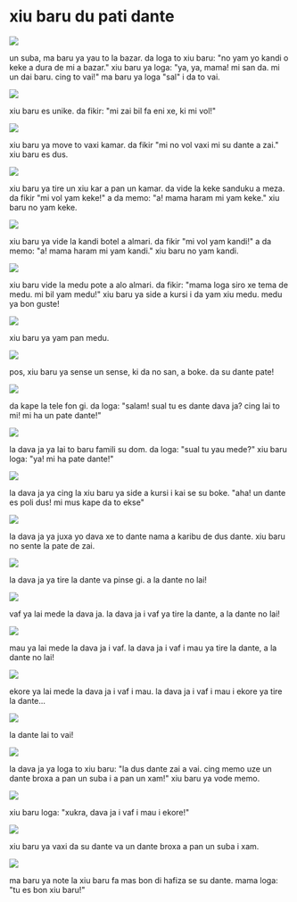 # xiu baru du pati dante

![](http://www.pandunia.info/grafe/urse_dante/urse_01.png)

un suba, ma baru ya yau to la bazar.
da loga to xiu baru:
"no yam yo kandi o keke a dura de mi a bazar."
xiu baru ya loga:
"ya, ya, mama! mi san da. mi un dai baru. cing to vai!"
ma baru ya loga "sal" i da to vai.

![](http://www.pandunia.info/grafe/urse_dante/urse_02.png)

xiu baru es unike. da fikir:
"mi zai bil fa eni xe, ki mi vol!"

![](http://www.pandunia.info/grafe/urse_dante/urse_03.png)

xiu baru ya move to vaxi kamar.
da fikir "mi no vol vaxi mi su dante a zai."
xiu baru es dus.

![](http://www.pandunia.info/grafe/urse_dante/urse_04.png)

xiu baru ya tire un xiu kar a pan un kamar.
da vide la keke sanduku a meza.
da fikir "mi vol yam keke!"
a da memo: "a! mama haram mi yam keke."
xiu baru no yam keke.

![](http://www.pandunia.info/grafe/urse_dante/urse_05.png)

xiu baru ya vide la kandi botel a almari.
da fikir "mi vol yam kandi!"
a da memo: "a! mama haram mi yam kandi."
xiu baru no yam kandi.

![](http://www.pandunia.info/grafe/urse_dante/urse_06.png)

xiu baru vide la medu pote a alo almari.
da fikir:
"mama loga siro xe tema de medu. mi bil yam medu!"
xiu baru ya side a kursi i da yam xiu medu.
medu ya bon guste!

![](http://www.pandunia.info/grafe/urse_dante/urse_07.png)

xiu baru ya yam pan medu.

![](http://www.pandunia.info/grafe/urse_dante/urse_08.png)

pos, xiu baru ya sense un sense, ki da no san, a boke.
da su dante pate!

![](http://www.pandunia.info/grafe/urse_dante/urse_09.png)

da kape la tele fon gi.
da loga: "salam! sual tu es dante dava ja? cing lai to mi! mi ha un pate dante!"

![](http://www.pandunia.info/grafe/urse_dante/urse_10.png)

la dava ja ya lai to baru famili su dom.
da loga: "sual tu yau mede?"
xiu baru loga: "ya! mi ha pate dante!"

![](http://www.pandunia.info/grafe/urse_dante/urse_11.png)

la dava ja ya cing la xiu baru ya side a kursi i kai se su boke.
"aha! un dante es poli dus! mi mus kape da to ekse"

![](http://www.pandunia.info/grafe/urse_dante/urse_12.png)

la dava ja ya juxa yo dava xe to dante nama a karibu de dus dante.
xiu baru no sente la pate de zai.

![](http://www.pandunia.info/grafe/urse_dante/urse_13.png)

la dava ja ya tire la dante va pinse gi.
a la dante no lai!

![](http://www.pandunia.info/grafe/urse_dante/urse_14.png)

vaf ya lai mede la dava ja.
la dava ja i vaf ya tire la dante, a la dante no lai!

![](http://www.pandunia.info/grafe/urse_dante/urse_15.png)

mau ya lai mede la dava ja i vaf.
la dava ja i vaf i mau ya tire la dante, a la dante no lai!

![](http://www.pandunia.info/grafe/urse_dante/urse_16.png)

ekore ya lai mede la dava ja i vaf i mau.
la dava ja i vaf i mau i ekore ya tire la dante...

![](http://www.pandunia.info/grafe/urse_dante/urse_17.png)

la dante lai to vai!

![](http://www.pandunia.info/grafe/urse_dante/urse_18.png)

la dava ja ya loga to xiu baru:
"la dus dante zai a vai.
cing memo uze un dante broxa a pan un suba i a pan un xam!"
xiu baru ya vode memo.

![](http://www.pandunia.info/grafe/urse_dante/urse_19.png)

xiu baru loga: "xukra, dava ja i vaf i mau i ekore!"

![](http://www.pandunia.info/grafe/urse_dante/urse_20.png)

xiu baru ya vaxi da su dante va un dante broxa a pan un suba i xam.

![](http://www.pandunia.info/grafe/urse_dante/urse_21.png)

ma baru ya note la xiu baru fa mas bon di hafiza se su dante.
mama loga: "tu es bon xiu baru!"

